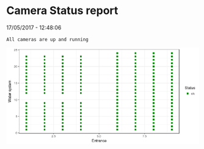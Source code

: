 Camera Status report
================
17/05/2017 - 12:48:06

    All cameras are up and running

![](camreport_files/figure-markdown_github/unnamed-chunk-2-1.png)
